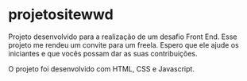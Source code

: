 # projetositewwd
Projeto desenvolvido para a realização de um desafio Front End. Esse projeto me rendeu um convite para um freela. Espero que ele ajude os iniciantes e que vocês possam dar as suas contribuições.

O projeto foi desenvolvido com HTML, CSS e Javascript.
